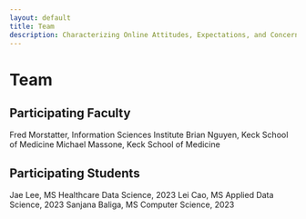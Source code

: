 ```yaml
---
layout: default
title: Team
description: Characterizing Online Attitudes, Expectations, and Concerns about Novel Medical Treatments
---
```


# Team

## Participating Faculty

Fred Morstatter, Information Sciences Institute
Brian Nguyen, Keck School of Medicine
Michael Massone, Keck School of Medicine

## Participating Students

Jae Lee, MS Healthcare Data Science, 2023
Lei Cao, MS Applied Data Science, 2023
Sanjana Baliga, MS Computer Science, 2023
